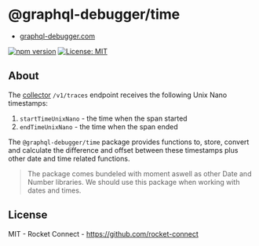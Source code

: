 # @graphql-debugger/time

- [graphql-debugger.com](http://www.graphql-debugger.com)

[![npm version](https://badge.fury.io/js/@graphql-debugger%2Ftime.svg)](https://badge.fury.io/js/@graphql-debugger%2Ftime) [![License: MIT](https://img.shields.io/badge/License-MIT-yellow.svg)](https://opensource.org/licenses/MIT)

## About

The [collector](https://github.com/rocket-connect/graphql-debugger/tree/main/packages/collector-proxy) `/v1/traces` endpoint receives the following Unix Nano timestamps:

1. `startTimeUnixNano` - the time when the span started
2. `endTimeUnixNano` - the time when the span ended

The `@graphql-debugger/time` package provides functions to, store, convert and calculate the difference and offset between these timestamps plus other date and time related functions.

> The package comes bundeled with moment aswell as other Date and Number libraries. We should use this package when working with dates and times.

## License

MIT - Rocket Connect - https://github.com/rocket-connect
